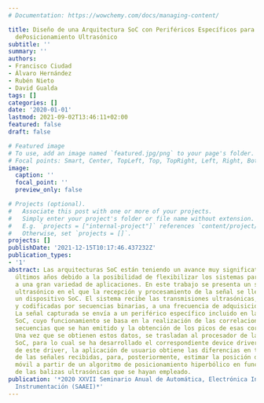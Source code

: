 ```yaml
---
# Documentation: https://wowchemy.com/docs/managing-content/

title: Diseño de una Arquitectura SoC con Periféricos Específicos para un Sistema
  dePosicionamiento Ultrasónico
subtitle: ''
summary: ''
authors:
- Francisco Ciudad
- Álvaro Hernández
- Rubén Nieto
- David Gualda
tags: []
categories: []
date: '2020-01-01'
lastmod: 2021-09-02T13:46:11+02:00
featured: false
draft: false

# Featured image
# To use, add an image named `featured.jpg/png` to your page's folder.
# Focal points: Smart, Center, TopLeft, Top, TopRight, Left, Right, BottomLeft, Bottom, BottomRight.
image:
  caption: ''
  focal_point: ''
  preview_only: false

# Projects (optional).
#   Associate this post with one or more of your projects.
#   Simply enter your project's folder or file name without extension.
#   E.g. `projects = ["internal-project"]` references `content/project/deep-learning/index.md`.
#   Otherwise, set `projects = []`.
projects: []
publishDate: '2021-12-15T10:17:46.437232Z'
publication_types:
- '1'
abstract: Las arquitecturas SoC están teniendo un avance muy significativo en los
  últimos años debido a la posibilidad de flexibilizar los sistemas para adaptarlos
  a una gran variedad de aplicaciones. En este trabajo se presenta un sistema de posicionamiento
  ultrasónico en el que la recepción y procesamiento de la señal se lleva a cabo en
  un dispositivo SoC. El sistema recibe las transmisiones ultrasónicas, moduladas
  y codificadas por secuencias binarias, a una frecuencia de adquisición de 100 kHz.
  La señal capturada se envía a un periférico específico incluido en la arquitectura
  SoC, cuyo funcionamiento se basa en la realización de las correlaciones con las
  secuencias que se han emitido y la obtención de los picos de esas correlaciones.
  Una vez que se obtienen estos datos, se trasladan al procesador de la arquitectura
  SoC, para lo cual se ha desarrollado el correspondiente device driver. A partir
  de este driver, la aplicación de usuario obtiene las diferencias en tiempos de vuelo
  de las señales recibidas, para, posteriormente, estimar la posición del receptor
  móvil a partir de un algoritmo de posicionamiento hiperbólico en función de la localización
  de las balizas ultrasónicas que se hayan empleado.
publication: '*2020 XXVII Seminario Anual de Automática, Electrónica Industrial e
  Instrumentación (SAAEI)*'
---
```

